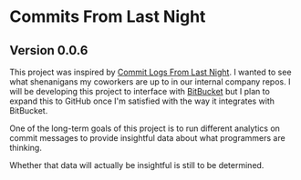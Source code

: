 # Commits From Last Night
## Version 0.0.6

This project was inspired by [Commit Logs From Last Night](http://www.commitlogsfromlastnight.com/). 
I wanted to see what shenanigans my coworkers are up to in our internal company repos. 
I will be developing this project to interface with [BitBucket](https://bitbucket.org) 
but I plan to expand this to GitHub once I'm satisfied with the way it integrates with BitBucket.

One of the long-term goals of this project is to run different analytics on commit messages to provide insightful 
data about what programmers are thinking.

Whether that data will actually be insightful is still to be determined.
